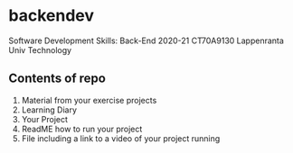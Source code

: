 # backendev
Software Development Skills: Back-End 2020-21 CT70A9130 Lappenranta Univ Technology

## Contents of repo 
1. Material from your exercise projects        
2. Learning Diary
3. Your Project
4. ReadME how to run your project
5. File including a link to a video of your project running 

